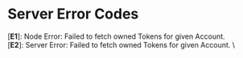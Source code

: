 # Server Error Codes

[**E1**]: Node Error: Failed to fetch owned Tokens for given Account. \
[**E2**]: Server Error: Failed to fetch owned Tokens for given Account. \
